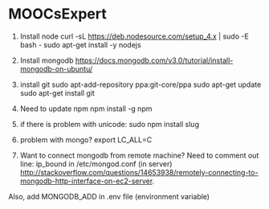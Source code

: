 # MOOCsExpert

1. Install node
curl -sL https://deb.nodesource.com/setup_4.x | sudo -E bash -
sudo apt-get install -y nodejs


2. Install mongodb
https://docs.mongodb.com/v3.0/tutorial/install-mongodb-on-ubuntu/


3. install git
sudo apt-add-repository ppa:git-core/ppa
sudo apt-get update
sudo apt-get install git


4. Need to update npm 
npm install -g npm


5. if there is problem with unicode:
sudo npm install slug


6. problem with mongo?
export LC_ALL=C


7. Want to connect mongodb from remote machine?
Need to comment out line: ip_bound in /etc/mongod.conf (in server)
http://stackoverflow.com/questions/14653938/remotely-connecting-to-mongodb-http-interface-on-ec2-server.

Also, add MONGODB_ADD in .env file (environment variable)